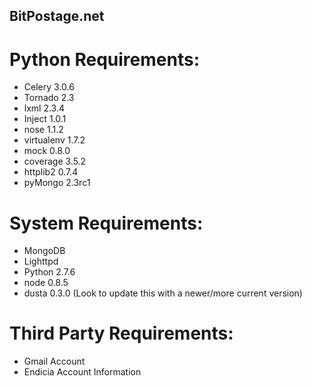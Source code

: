 ## BitPostage.net

# Python Requirements:
* Celery 3.0.6
* Tornado 2.3
* lxml 2.3.4
* Inject 1.0.1
* nose 1.1.2
* virtualenv 1.7.2
* mock 0.8.0
* coverage 3.5.2
* httplib2 0.7.4
* pyMongo 2.3rc1

# System Requirements:
* MongoDB
* Lighttpd
* Python 2.7.6
* node 0.8.5
 * dusta 0.3.0 (Look to update this with a newer/more current version)

# Third Party Requirements:
* Gmail Account
* Endicia Account Information

